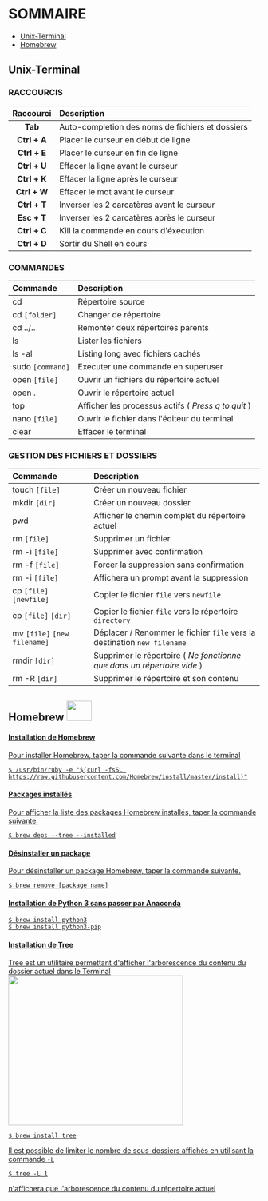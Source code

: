 # SOMMAIRE

- [Unix-Terminal](https://github.com/Gab0o/Unix-Terminal#unix-terminal)  
- [Homebrew](https://github.com/Gab0o/Unix-Terminal#homebrew--)

## Unix-Terminal

### RACCOURCIS
|Raccourci    | Description 
|:-----------:|:-----------------------------------------------
|**Tab**      | Auto-completion des noms de fichiers et dossiers
|**Ctrl + A** | Placer le curseur en début de ligne
|**Ctrl + E** | Placer le curseur en fin de ligne
|**Ctrl + U** | Effacer la ligne avant le curseur
|**Ctrl + K** | Effacer la ligne après le curseur
|**Ctrl + W** | Effacer le mot avant le curseur
|**Ctrl + T** | Inverser les 2 carcatères avant le curseur
|**Esc + T**  | Inverser les 2 carcatères après le curseur
|**Ctrl + C** | Kill la commande en cours d'éxecution
|**Ctrl + D** | Sortir du Shell en cours

### COMMANDES
|Commande          | Description 
|:-----------------|:-----------------------------------------------
| cd               | Répertoire source
| cd `[folder]`    | Changer de répertoire
| cd ../..         | Remonter deux répertoires parents
| ls               | Lister les fichiers
| ls -al           | Listing long avec fichiers cachés
| sudo `[command]` | Executer une commande en superuser
| open `[file]`    | Ouvrir un fichiers du répertoire actuel
| open .           | Ouvrir le répertoire actuel
| top              | Afficher les processus actifs ( *Press q to quit* ) 
| nano `[file]`    | Ouvrir le fichier dans l'éditeur du terminal
| clear            | Effacer le terminal

### GESTION DES FICHIERS ET DOSSIERS
|Commande                      | Description 
|:-----------------------------|:-----------------------------------------------
| touch `[file]`               | Créer un nouveau fichier
| mkdir `[dir]`                | Créer un nouveau dossier
| pwd                          | Afficher le chemin complet du répertoire actuel
| rm `[file]`                  | Supprimer un fichier
| rm -i `[file]`               | Supprimer avec confirmation
| rm -f `[file]`               | Forcer la suppression sans confirmation
| rm -i `[file]`               | Affichera un prompt avant la suppression
| cp `[file]` `[newfile]`      | Copier le fichier `file` vers `newfile`
| cp `[file]` `[dir]`          | Copier le fichier `file` vers le répertoire `directory`
| mv `[file]` `[new filename]` | Déplacer / Renommer le fichier `file` vers la destination `new filename`
| rmdir `[dir]`                | Supprimer le répertoire ( *Ne fonctionne que dans un répertoire vide* )
| rm -R `[dir]`                | Supprimer le répertoire et son contenu

## Homebrew <a href ="https://brew.sh/index_fr"> <img src="https://upload.wikimedia.org/wikipedia/commons/3/34/Homebrew_logo.png" width="50" height="40">  
#### Installation de Homebrew
Pour installer Homebrew, taper la commande suivante dans le terminal  
```
$ /usr/bin/ruby -e "$(curl -fsSL https://raw.githubusercontent.com/Homebrew/install/master/install)"
```

#### Packages installés
Pour afficher la liste des packages Homebrew installés, taper la commande suivante.
```
$ brew deps --tree --installed
```

#### Désinstaller un package
Pour désinstaller un package Homebrew, taper la commande suivante.
```
$ brew remove [package name]
```

#### Installation de Python 3 sans passer par Anaconda
```
$ brew install python3
$ brew install python3-pip
```

#### Installation de Tree
Tree est un utilitaire permettant d'afficher l'arborescence du contenu du dossier actuel dans le Terminal
<img src="https://i.stack.imgur.com/NejY0.png" width="350" height="300">  
```
$ brew install tree
```
Il est possible de limiter le nombre de sous-dossiers affichés en utilisant la commande `-L`
```
$ tree -L 1
```
n'affichera que l'arborescence du contenu du répertoire actuel
